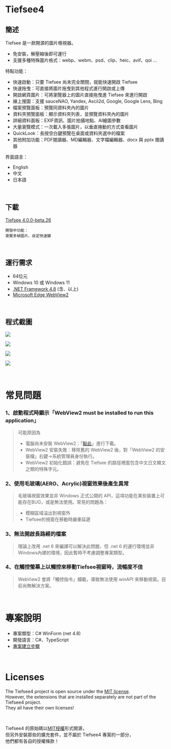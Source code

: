 ﻿# Tiefsee4

## 簡述

Tiefsee 是一款開源的圖片檢視器。
- 免安裝，解壓縮後即可運行
- 支援多種特殊圖片格式：webp、webm、psd、clip、heic、avif、qoi ...

特點功能：
- 快速啟動：只要 Tiefsee 尚未完全關閉，就能快速開啟 Tiefsee
- 快速拖曳：可直接將圖片拖曳到其他程式進行開啟或上傳
- 開啟網頁圖片：可將瀏覽器上的圖片直接拖曳進 Tiefsee 來進行開啟
- 線上搜圖：支援 sauceNAO, Yandex, Ascii2d, Google, Google Lens, Bing
- 檔案預覽面板：預覽同資料夾內的圖片
- 資料夾預覽面板：顯示資料夾列表，並預覽資料夾內的圖片
- 詳細資料面板：EXIF資訊、圖片拍攝地點、AI繪圖參數
- 大量瀏覽模式：一次載入多張圖片，以垂直捲動的方式查看圖片
- QuickLook：長按空白鍵預覽在桌面或資料夾選中的檔案
- 其他附加功能：PDF閱讀器、MD編輯器、文字檔編輯器、docx 與 pptx 閱讀器

界面語言：
- English
- 中文
- 日本語

<br>

## 下載
[Tiefsee 4.0.0-beta.26](https://github.com/hbl917070/Tiefsee4/releases)

    開發中功能：  
    瀏覽多幀圖片、自定快速鍵
<br>

## 運行需求
- 64位元
- Windows 10 或 Windows 11
- [.NET Framework 4.8](https://dotnet.microsoft.com/en-us/download/dotnet-framework/net48) (含、以上)
- [Microsoft Edge WebView2](https://developer.microsoft.com/microsoft-edge/WebView2/)

<br>


## 程式截圖
![](https://cdn.discordapp.com/attachments/896768892003823627/1044270942026727536/2022-11-21_23-19-27.jpg)

![](https://cdn.discordapp.com/attachments/896768892003823627/1102959644990767144/ezgif-3-9a6f5460a7.webp)

![](https://cdn.discordapp.com/attachments/896768892003823627/1026908356125933649/2022-10-05_00-37-08.jpg)

![](https://cdn.discordapp.com/attachments/896768892003823627/1026908355274481776/2022-10-05_01-24-29.jpg)

<br>

# 常見問題

### 1、啟動程式時顯示「WebView2 must be installed to run this application」
> 可能原因為
> - 電腦尚未安裝 WebView2：「<a href="https://go.microsoft.com/fwlink/p/?LinkId=2124703">點此</a>」進行下載。
> - WebView2 安裝失敗：移除舊的 WebView2 後，對「WebView2 的安裝檔」右鍵→系統管理員身份執行。
> - WebView2 初始化錯誤：避免在 Tiefsee 的路徑裡面包含中文日文韓文之類的特殊字元。

### 2、使用毛玻璃(AERO、Acrylic)視窗效果後產生異常
> 毛玻璃視窗效果並非 Windows 正式公開的 API，這項功能在某些裝置上可能存在BUG，或是無法使用。常見的問題為：
> - 模糊區域溢出到視窗外
> - Tiefsee的視窗在移動時嚴重延遲

### 3、無法開啟長路經的檔案
> 理論上改用 .net 6 來編譯可以解決此問題，但 .net 6 的運行環境並非Windows內建的環境，因此暫時不考慮調整專案類型。

### 4、在觸控螢幕上以觸控來移動Tiefsee視窗時，流暢度不佳
> WebView2 會將「觸控指令」攔截，導致無法使用 winAPI 來移動視窗。目前尚無解決方案。

<br>

# 專案說明
- 專案類型：C# WinForm (net 4.8)
- 開發語言：C#、TypeScript
- [專案建立步驟](/Building.md)

<br>

# Licenses

The Tiefsee4 project is open source under the [MIT license](/LICENSE).<br>
However, the extensions that are installed separately are not part of the Tiefsee4 project.<br>
They all have their own licenses!

<br>

Tiefsee4 的原始碼以[MIT授權](/LICENSE)形式開源，<br>
但另外安裝那些的擴充套件，並不屬於 Tiefsee4 專案的一部分，<br>
他們都有各自的授權條款！